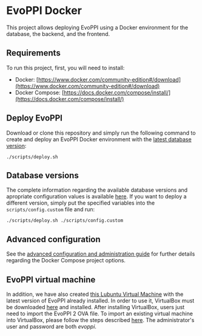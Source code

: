 # EvoPPI Docker

This project allows deploying EvoPPI using a Docker environment for the database, the backend, and the frontend.

## Requirements

To run this project, first, you will need to install:
- Docker: [https://www.docker.com/community-edition#/download](https://www.docker.com/community-edition#/download)
- Docker Compose: [https://docs.docker.com/compose/install/](https://docs.docker.com/compose/install/)

## Deploy EvoPPI

Download or clone this repository and simply run the following command to create and deploy an EvoPPI Docker environment with the [latest database version](http://evoppi.i3s.up.pt/help):

```
./scripts/deploy.sh
```

## Database versions

The complete information regarding the available database versions and apropriate configuration values is available [here](http://evoppi.i3s.up.pt/help). If you want to deploy a different version, simply put the specified variables into the `scripts/config.custom` file and run:

```
./scripts/deploy.sh ./scripts/config.custom
```

## Advanced configuration

See the [advanced configuration and administration guide](ADVANCED.md) for further details regarding the Docker Compose project options.

## EvoPPI virtual machine 

In addition, we have also created [this Lubuntu Virtual Machine](http://static.sing-group.org/EvoPPI/downloads/EvoPPI_3_(2022.04.v2).ova) with the latest version of EvoPPI already installed. In order to use it, VirtualBox must be downloaded [here](https://www.virtualbox.org/) and installed. After installing VirtualBox, users just need to import the EvoPPI 2 OVA file. To import an existing virtual machine into VirtualBox, please follow the steps described [here](https://docs.oracle.com/cd/E26217_01/E26796/html/qs-import-vm.html). The administrator's user and password are both <i>evoppi</i>.
